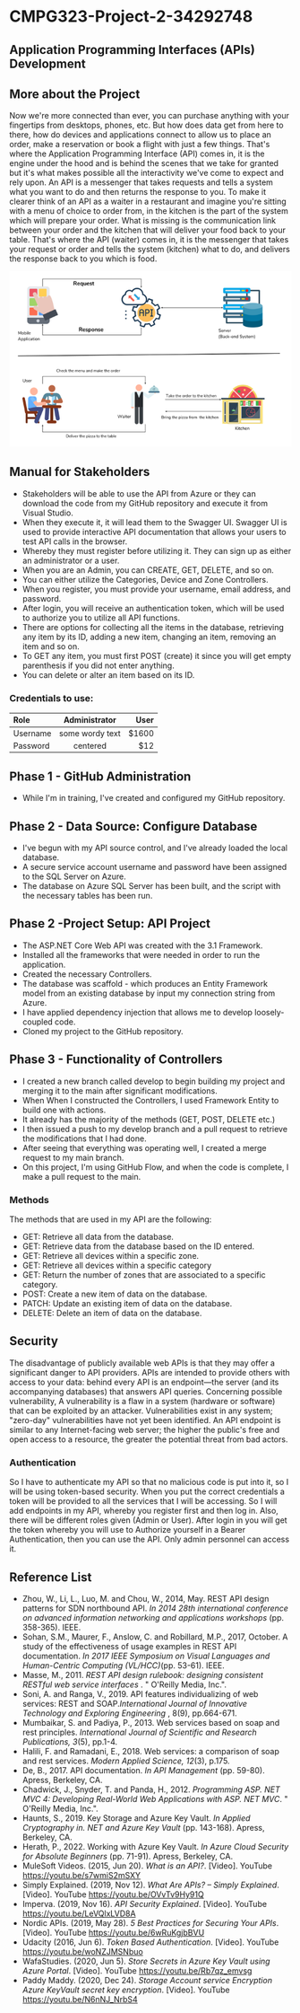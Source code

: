 # CMPG323-Project-2-34292748
## Application Programming Interfaces (APIs) Development

## More about the Project
Now we're more connected than ever, you can purchase anything with your fingertips from desktops, phones, etc. But how does data get from here to there, how do devices and applications connect to allow us to place an order, make a reservation or book a flight with just a few things. That's where the Application Programming Interface (API) comes in, it is the engine under the hood and is behind the scenes that we take for granted but it's what makes possible all the interactivity we've come to expect and rely upon. An API is a messenger that takes requests and tells a system what you want to do and then returns the response to you. To make it clearer think of an API as a waiter in a restaurant and imagine you're sitting with a menu of choice to order from, in the kitchen is the part of the system which will prepare your order. What is missing is the communication link between your order and the kitchen that will deliver your food back to your table. That's where the API (waiter) comes in, it is the messenger that takes your request or order and tells the system (kitchen) what to do, and delivers the response back to you which is food.

<img src="/Images/API.png" alt="API">

## Manual for Stakeholders
- Stakeholders will be able to use the API from Azure or they can download the code from my GitHub repository and execute it from Visual Studio.
- When they execute it, it will lead them to the Swagger UI. Swagger UI is used to provide interactive API documentation that allows your users to test API calls in the browser.
- Whereby they must register before utilizing it. They can sign up as either an administrator or a user.
- When you are an Admin, you can CREATE, GET, DELETE, and so on.
- You can either utilize the Categories, Device and Zone Controllers.
- When you register, you must provide your username, email address, and password.
- After login, you will receive an authentication token, which will be used to authorize you to utilize all API functions.
- There are options for collecting all the items in the database, retrieving any item by its ID, adding a new item, changing an item, removing an item and so on.
- To GET any item, you must first POST (create) it since you will get empty parenthesis if you did not enter anything.
- You can delete or alter an item based on its ID.

### Credentials to use:

| Role          | Administrator   | User |
| :------------ |:---------------:| -----:|
| Username      | some wordy text | $1600 |
| Password      | centered        |   $12 |


## Phase 1 - GitHub Administration
- While I'm in training, I've created and configured my GitHub repository.

## Phase 2 - Data Source: Configure Database
- I've begun with my API source control, and I've already loaded the local database.
- A secure service account username and password have been assigned to the SQL Server on Azure.
- The database on Azure SQL Server has been built, and the script with the necessary tables has been run.

## Phase 2 -Project Setup: API Project
- The ASP.NET Core Web API was created with the 3.1 Framework.
- Installed all the frameworks that were needed in order to run the application.
- Created the necessary Controllers. 
- The database was scaffold - which produces an Entity Framework model from an existing database by input my connection string from Azure.
- I have applied dependency injection that allows me to develop loosely-coupled code.
- Cloned my project to the GitHub repository.

## Phase 3 - Functionality of Controllers
- I created a new branch called develop to begin building my project and merging it to the main after significant modifications.
- When When I constructed the Controllers, I used Framework Entity to build one with actions.
- It already has the majority of the methods (GET, POST, DELETE etc.)
- I then issued a push to my develop branch and a pull request to retrieve the modifications that I had done.
- After seeing that everything was operating well, I created a merge request to my main branch.
- On this project, I'm using GitHub Flow, and when the code is complete, I make a pull request to the main.

### Methods
The methods that are used in my API are the following: 
- GET: Retrieve all data from the database.
- GET: Retrieve data from the database based on the ID entered.
- GET: Retrieve all devices within a specific zone.
- GET: Retrieve all devices within a specific category
- GET: Return the number of zones that are associated to a specific category.
- POST: Create a new item of data on the database.
- PATCH: Update an existing item of data on the database.
- DELETE: Delete an item of data on the database.

## Security
The disadvantage of publicly available web APIs is that they may offer a significant danger to API providers. APIs are intended to provide others with access to your data: behind every API is an endpoint—the server (and its accompanying databases) that answers API queries.  Concerning possible vulnerability, A vulnerability is a flaw in a system (hardware or software) that can be exploited by an attacker. Vulnerabilities exist in any system; "zero-day" vulnerabilities have not yet been identified. An API endpoint is similar to any Internet-facing web server; the higher the public's free and open access to a resource, the greater the potential threat from bad actors.

### Authentication
So I have to authenticate my API so that no malicious code is put into it, so I will be using token-based security. When you put the correct credentials a token will be provided to all the services that I will be accessing. So I will add endpoints in my API, whereby you register first and then log in. Also, there will be different roles given (Admin or User). After login in you will get the token whereby you will use to Authorize yourself in a Bearer Authentication, then you can use the API. Only admin personnel can access it.


## Reference List
- Zhou, W., Li, L., Luo, M. and Chou, W., 2014, May. REST API design patterns for SDN northbound API. <i> In 2014 28th international conference on advanced information networking and applications workshops </i> (pp. 358-365). IEEE.
- Sohan, S.M., Maurer, F., Anslow, C. and Robillard, M.P., 2017, October. A study of the effectiveness of usage examples in REST API documentation.<i> In 2017 IEEE Symposium on Visual Languages and Human-Centric Computing (VL/HCC)</i>(pp. 53-61). IEEE.
- Masse, M., 2011.<i> REST API design rulebook: designing consistent RESTful web service interfaces </i>. " O'Reilly Media, Inc.".
- Soni, A. and Ranga, V., 2019. API features individualizing of web services: REST and SOAP.<i>International Journal of Innovative Technology and Exploring Engineering </i>, 8(9), pp.664-671.
- Mumbaikar, S. and Padiya, P., 2013. Web services based on soap and rest principles.<i> International Journal of Scientific and Research Publications, 3</i>(5), pp.1-4.
- Halili, F. and Ramadani, E., 2018. Web services: a comparison of soap and rest services. <i>Modern Applied Science, 12</i>(3), p.175.
- De, B., 2017. API documentation. <i>In API Management </i>(pp. 59-80). Apress, Berkeley, CA.
- Chadwick, J., Snyder, T. and Panda, H., 2012. <i>Programming ASP. NET MVC 4: Developing Real-World Web Applications with ASP. NET MVC</i>. " O'Reilly Media, Inc.".
- Haunts, S., 2019. Key Storage and Azure Key Vault.<i> In Applied Cryptography in. NET and Azure Key Vault </i>(pp. 143-168). Apress, Berkeley, CA.
- Herath, P., 2022. Working with Azure Key Vault. <i>In Azure Cloud Security for Absolute Beginners</i> (pp. 71-91). Apress, Berkeley, CA.
- MuleSoft Videos. (2015, Jun 20). <i> What is an API?</i>. [Video]. YouTube https://youtu.be/s7wmiS2mSXY <br></li>
- Simply Explained. (2019, Nov 12).<i> What Are APIs? – Simply Explained</i>. [Video]. YouTube https://youtu.be/OVvTv9Hy91Q <br></li>
- Imperva. (2019, Nov 16).<i> API Security Explained</i>. [Video]. YouTube https://youtu.be/LeVQlxLVD8A<br></li>
- Nordic APIs. (2019, May 28).<i> 5 Best Practices for Securing Your APIs</i>. [Video]. YouTube https://youtu.be/6wRuKgjbBVU<br></li>
- Udacity (2016, Jun 6).<i> Token Based Authentication</i>. [Video]. YouTube https://youtu.be/woNZJMSNbuo <br></li>
- WafaStudies. (2020, Jun 5).<i> Store Secrets in Azure Key Vault using Azure Portal</i>. [Video]. YouTube https://youtu.be/Rb7qz_emvsg<br></li>
- Paddy Maddy. (2020, Dec 24).<i> Storage Account service Encryption Azure KeyVault secret key encryption</i>. [Video]. YouTube https://youtu.be/N6nNJ_NrbS4<br>
